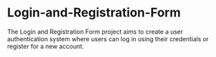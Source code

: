 # Login-and-Registration-Form
The Login and Registration Form project aims to create a user authentication system where users can log in using their credentials or register for a new account. 
